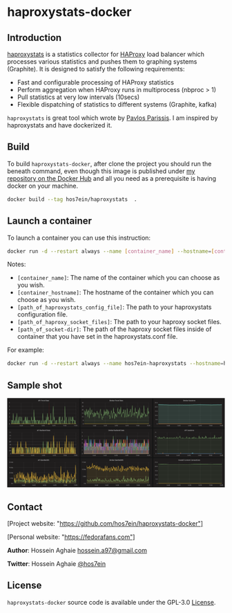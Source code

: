 # haproxystats-docker

## Introduction

[haproxystats](https://github.com/unixsurfer/haproxystats) is a statistics
collector for [HAProxy](https://www.haproxy.org) load balancer which processes
various statistics and pushes them to graphing systems (Graphite).
It is designed to satisfy the following requirements:

* Fast and configurable processing of HAProxy statistics
* Perform aggregation when HAProxy runs in multiprocess (nbproc > 1)
* Pull statistics at very low intervals (10secs)
* Flexible dispatching of statistics to different systems (Graphite,  kafka)

`haproxystats` is great tool which wrote by [Pavlos Parissis](https://github.com/unixsurfer).
I am inspired by haproxystats and have dockerized it.

## Build

To build `haproxystats-docker`, after clone the project you should run the beneath command, even though this image is published under [my repository on the Docker Hub](https://hub.docker.com/r/hos7ein/haproxystats) and all you need as a prerequisite is having docker on your machine.

```bash
docker build --tag hos7ein/haproxystats  .
```

## Launch a container

To launch a container you can use this instruction:

```bash
docker run -d --restart always --name [container_name] --hostname=[container_hostname] -v [path_of_haproxystats_config_file]:/etc/haproxystats/haproxystats.conf -v [path_of_haproxy_socket_files]:[path_of_socket-dir]  hos7ein/haproxystats
```

Notes:

* `[container_name]`: The name of the container which you can choose as you wish.
* `[container_hostname]`: The hostname of the container which you can choose as you wish.
* `[path_of_haproxystats_config_file]`: The path to your haproxystats configuration file.
* `[path_of_haproxy_socket_files]`: The path to your haproxy socket files.
* `[path_of_socket-dir]`: The path of the haproxy socket files inside of container that you have set in the haproxystats.conf file.

For example:

```bash
docker run -d --restart always --name hos7ein-haproxystats --hostname=haproxystats -v /opt/haproxystats/haproxystats.conf:/etc/haproxystats/haproxystats.conf -v /var/lib/haproxy:/run/haproxy  hos7ein/haproxystats
```

## Sample shot

![grafana](https://raw.githubusercontent.com/hos7ein/haproxystats-docker/master/Pictures/1-grafana.png)

## Contact

[Project website: "https://github.com/hos7ein/haproxystats-docker"]

[Personal website: "https://fedorafans.com"]

**Author**: Hossein Aghaie <hossein.a97@gmail.com>

**Twitter**: Hossein Aghaie [@hos7ein](https://twitter.com/hos7ein)

## License

`haproxystats-docker` source code is available under the GPL-3.0 [License](/LICENSE).
